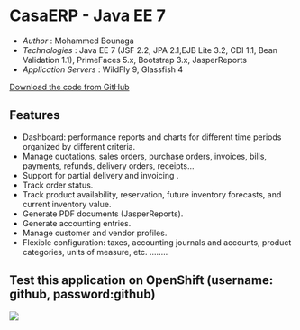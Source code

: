 # CasaERP - Java EE 7

* *Author* : Mohammed Bounaga
* *Technologies* : Java EE 7 (JSF 2.2, JPA 2.1,EJB Lite 3.2, CDI 1.1, Bean Validation 1.1), PrimeFaces 5.x, Bootstrap 3.x, JasperReports
* *Application Servers* : WildFly 9, Glassfish 4

[Download the code from GitHub](https://github.com/medbounaga/CasaERP)

## Features

* Dashboard: performance reports and charts for different time periods organized by different criteria.
* Manage quotations, sales orders, purchase orders, invoices, bills, payments, refunds, delivery orders, receipts...
* Support for partial delivery and invoicing .
* Track order status.
* Track product availability, reservation, future inventory forecasts, and current inventory value.
* Generate PDF documents (JasperReports).
* Generate accounting entries.
* Manage customer and vendor profiles.
* Flexible configuration: taxes, accounting journals and accounts, product categories, units of measure, etc.
........

## Test this application on OpenShift (username: github, password:github)

<a href="http://erp-mohammedbounaga.rhcloud.com/"><img src="https://www.openshift.com/images/logos/openshift_reverse.png"/></a>

